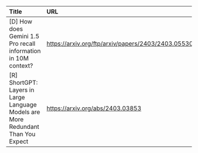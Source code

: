 | Title                                                                            | URL                                                    |   Score | Date                |
|:---------------------------------------------------------------------------------|:-------------------------------------------------------|--------:|:--------------------|
| [D] How does Gemini 1.5 Pro recall information in 10M context?                   | https://arxiv.org/ftp/arxiv/papers/2403/2403.05530.pdf |      92 | 2024-03-11 12:26:01 |
| [R] ShortGPT: Layers in Large Language Models are More Redundant Than You Expect | https://arxiv.org/abs/2403.03853                       |      80 | 2024-03-11 11:41:14 |